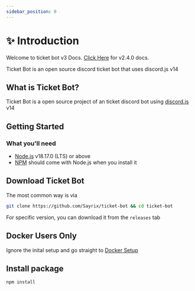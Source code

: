 ```yaml
---
sidebar_position: 0
---
```


# ✨ Introduction

Welcome to ticket bot v3 Docs. [Click Here](https://doc.ticket.pm/docs/oldDoc/intro) for v2.4.0 docs.

Ticket Bot is an open source discord ticket bot that uses discord.js v14

## What is Ticket Bot?

Ticket Bot is a open source project of an ticket discord bot using [discord.js](https://discord.js.org) v14

## Getting Started

### What you'll need

- [Node.js](https://nodejs.org/en/) v18.17.0 (LTS) or above
- [NPM](https://npmjs.com) should come with Node.js when you install it

## Download Ticket Bot
The most common way is via
```bash
git clone https://github.com/Sayrix/ticket-bot && cd ticket-bot
```

For specific version, you can download it from the `releases` tab

## Docker Users Only
Ignore the inital setup and go straight to [Docker Setup](https://doc.ticket.pm/docs/docker)

## Install package

```bash
npm install
```
